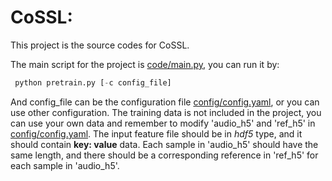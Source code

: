 # CoSSL:
This project is the source codes for CoSSL.


The main script for the project is [code/main.py](code/main.py), you can run it by: 
```python
 python pretrain.py [-c config_file]
```
And config_file can be the configuration file [config/config.yaml](config/config.yaml), or you can use other configuration. The training data is not included in the project, you can use your own data and remember to modify 'audio_h5' and 'ref_h5' in [config/config.yaml](config/config.yaml). The input feature file should be in *hdf5* type, and it should contain **key: value** data. Each sample in 'audio_h5' should have the same length, and there should be a corresponding reference in 'ref_h5' for each sample in 'audio_h5'.
